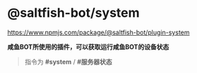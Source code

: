 # @saltfish-bot/system

https://www.npmjs.com/package/@saltfish-bot/plugin-system

**咸鱼BOT所使用的插件，可以获取运行咸鱼BOT的设备状态**

> 指令为 **#system** / **#服务器状态**
